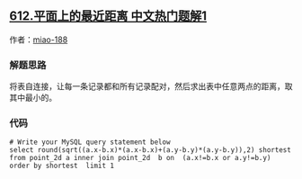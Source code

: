 ## [612.平面上的最近距离 中文热门题解1](https://leetcode.cn/problems/shortest-distance-in-a-plane/solutions/100000/qiang-zhi-di-qia-er-ji-bao-li-qiu-jie-by-11gc)

作者：[miao-188](https://leetcode.cn/u/miao-188)

### 解题思路
将表自连接，让每一条记录都和所有记录配对，然后求出表中任意两点的距离，取其中最小的。

### 代码

```mysql
# Write your MySQL query statement below
select round(sqrt((a.x-b.x)*(a.x-b.x)+(a.y-b.y)*(a.y-b.y)),2) shortest  from point_2d a inner join point_2d  b on  (a.x!=b.x or a.y!=b.y)
order by shortest  limit 1
```